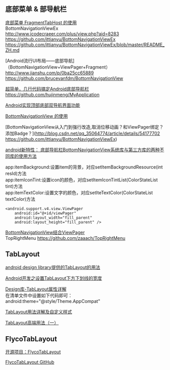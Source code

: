 底部菜单 & 部导航栏
---
[底部菜单 FragmentTabHost 的使用](http://www.cnblogs.com/changyinlu/p/5511932.html)  
BottomNavigationViewEx  
http://www.jcodecraeer.com/plus/view.php?aid=8283   
https://github.com/ittianyu/BottomNavigationViewEx  
https://github.com/ittianyu/BottomNavigationViewEx/blob/master/README_ZH.md  

[Android流行UI布局——底部导航]（BottomNavigationView+ViewPager+Fragment） 
http://www.jianshu.com/p/0ba25cc65889  
https://github.com/brucevanfdm/BottomNavigationView

[超简单，几行代码搞定Android底部导航栏](http://www.jianshu.com/p/ade8485a16be)  
https://github.com/hujinmeng/MyApplication

[Android实现顶部底部双导航界面功能](http://www.jb51.net/article/92143.htm)  

[BottomNavigationView 的使用](http://blog.csdn.net/wl9739/article/details/52875710)  

[BottomNavigationView从入门到强行改造,取消位移动画？和ViewPager绑定？添加Badge？](http://blog.csdn.net/qq_35064774/article/details/54177702 https://github.com/ittianyu/BottomNavigationViewEx)  

[android新特性： 底部导航栏BottomNavigationView系统库与第三方库的两种不同库的使用方法](http://blog.csdn.net/huangxiaoguo1/article/details/53842536)

app:itemBackground:设置item的背景，对应setItemBackgroundResource(int resId)方法  
app:itemIconTint:设置icon的颜色，对应setItemIconTintList(ColorStateList tint)方法  
app:itemTextColor:设置文字的颜色，对应setIteTextColor(ColorStateList textColor)方法  

    <android.support.v4.view.ViewPager
        android:id="@+id/viewPager"
        android:layout_width="fill_parent"
        android:layout_height="fill_parent" />    

[BottomNavigationView结合ViewPager](http://www.cnblogs.com/ganchuanpu/p/6920000.html)  
TopRightMenu https://github.com/zaaach/TopRightMenu  

TabLayout
---
[android design library提供的TabLayout的用法](http://www.jcodecraeer.com/a/anzhuokaifa/androidkaifa/2015/0731/3247.html)  

[Android开发之设置TabLayout下方下划线的宽度](http://blog.csdn.net/sheajin/article/details/59104205)  

[Design库-TabLayout属性详解](http://www.jianshu.com/p/2b2bb6be83a8)  
在清单文件中设置如下代码即可：
android:theme="@style/Theme.AppCompat"

[TabLayout用法详解及自定义样式](http://www.jb51.net/article/101912.htm)  

[TabLayout高端用法（一）](http://www.jianshu.com/p/be1e8a1da639?nomobile=yes)  

FlycoTabLayout
--------------------------

[开源项目：FlycoTabLayout](https://www.jianshu.com/p/8fdd6f2719b0)  

[FlycoTabLayout GitHub](https://github.com/H07000223/FlycoTabLayout)  







